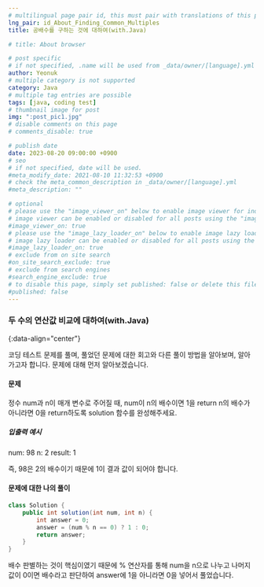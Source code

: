 ```yaml
---
# multilingual page pair id, this must pair with translations of this page. (This name must be unique)
lng_pair: id_About_Finding_Common_Multiples
title: 공배수를 구하는 것에 대하여(with.Java)

# title: About browser

# post specific
# if not specified, .name will be used from _data/owner/[language].yml
author: Yeonuk
# multiple category is not supported
category: Java
# multiple tag entries are possible
tags: [java, coding test]
# thumbnail image for post
img: ":post_pic1.jpg"
# disable comments on this page
# comments_disable: true

# publish date
date: 2023-08-20 09:00:00 +0900
# seo
# if not specified, date will be used.
#meta_modify_date: 2021-08-10 11:32:53 +0900
# check the meta_common_description in _data/owner/[language].yml
#meta_description: ""

# optional
# please use the "image_viewer_on" below to enable image viewer for individual pages or posts (_posts/ or [language]/_posts folders).
# image viewer can be enabled or disabled for all posts using the "image_viewer_posts: true" setting in _data/conf/main.yml.
#image_viewer_on: true
# please use the "image_lazy_loader_on" below to enable image lazy loader for individual pages or posts (_posts/ or [language]/_posts folders).
# image lazy loader can be enabled or disabled for all posts using the "image_lazy_loader_posts: true" setting in _data/conf/main.yml.
#image_lazy_loader_on: true
# exclude from on site search
#on_site_search_exclude: true
# exclude from search engines
#search_engine_exclude: true
# to disable this page, simply set published: false or delete this file
#published: false
---
```


<!-- outline-start -->

### 두 수의 연산값 비교에 대하여(with.Java)

{:data-align="center"}

<!-- outline-end -->

코딩 테스트 문제를 풀며, 풀었던 문제에 대한 회고와 다른 풀이 방법을 알아보며, 알아가고자 합니다.
문제에 대해 먼저 알아보겠습니다.

#### 문제

정수 num과 n이 매개 변수로 주어질 때, num이 n의 배수이면 1을 return n의 배수가 아니라면 0을 return하도록 solution 함수를 완성해주세요.

##### 입출력 예시

num: 98
n: 2
result: 1

즉, 98은 2의 배수이기 때문에 1이 결과 값이 되어야 합니다.

#### 문제에 대한 나의 풀이

```java
class Solution {
    public int solution(int num, int n) {
        int answer = 0;
        answer = (num % n == 0) ? 1 : 0;
        return answer;
    }
}
```

배수 판별하는 것이 핵심이였기 때문에 % 연산자를 통해 num을 n으로 나누고 나머지 값이 0이면 배수라고 판단하여 answer에 1을 아니라면 0을 넣어서 풀었습니다.
